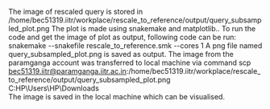 The image of rescaled query is stored in /home/bec51319.iitr/workplace/rescale_to_reference/output/query_subsampled_plot.png
The plot is made using snakemake and matplotlib..
To run the code and get the image of plot as output, following code can be run: 
snakemake --snakefile rescale_to_reference.smk --cores 1
A png file named query_subsampled_plot.png is saved as output.
The image from the paramganga account was transferred to local machine via command scp bec51319.iitr@paramganga.iitr.ac.in:/home/bec51319.iitr/workplace/rescale_to_reference/output/query_subsampled_plot.png C:HP\Users\HP\Downloads\
The image is saved in the local machine which can be visualised.
